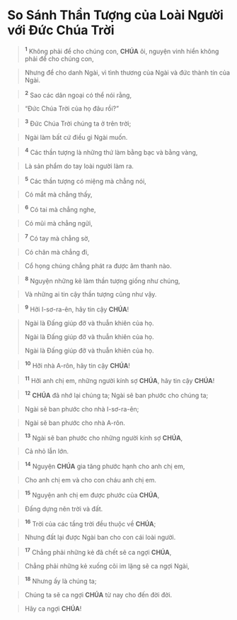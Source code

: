 # So Sánh Thần Tượng của Loài Người với Đức Chúa Trời

> <sup><b>1</b></sup> Không phải để cho chúng con, **CHÚA** ôi, nguyện vinh hiển không phải để cho chúng con,
>


> Nhưng để cho danh Ngài, vì tình thương của Ngài và đức thành tín của Ngài.
>


> <sup><b>2</b></sup> Sao các dân ngoại có thể nói rằng,
>


> “Đức Chúa Trời của họ đâu rồi?”
>


> <sup><b>3</b></sup> Đức Chúa Trời chúng ta ở trên trời;
>


> Ngài làm bất cứ điều gì Ngài muốn.
>


> <sup><b>4</b></sup> Các thần tượng là những thứ làm bằng bạc và bằng vàng,
>


> Là sản phẩm do tay loài người làm ra.
>


> <sup><b>5</b></sup> Các thần tượng có miệng mà chẳng nói,
>


> Có mắt mà chẳng thấy,
>


> <sup><b>6</b></sup> Có tai mà chẳng nghe,
>


> Có mũi mà chẳng ngửi,
>


> <sup><b>7</b></sup> Có tay mà chẳng sờ,
>


> Có chân mà chẳng đi,
>


> Cổ họng chúng chẳng phát ra được âm thanh nào.
>


> <sup><b>8</b></sup> Nguyện những kẻ làm thần tượng giống như chúng,
>


> Và những ai tin cậy thần tượng cũng như vậy.
>


> <sup><b>9</b></sup> Hỡi I-sơ-ra-ên, hãy tin cậy **CHÚA**!
>


> Ngài là Đấng giúp đỡ và thuẫn khiên của họ.
> 
> Ngài là Đấng giúp đỡ và thuẫn khiên của họ.
> 
> Ngài là Đấng giúp đỡ và thuẫn khiên của họ.
>


> <sup><b>10</b></sup> Hỡi nhà A-rôn, hãy tin cậy **CHÚA**!
>


> <sup><b>11</b></sup> Hỡi anh chị em, những người kính sợ **CHÚA**, hãy tin cậy **CHÚA**!
>


> <sup><b>12</b></sup> **CHÚA** đã nhớ lại chúng ta; Ngài sẽ ban phước cho chúng ta;
>


> Ngài sẽ ban phước cho nhà I-sơ-ra-ên;
>


> Ngài sẽ ban phước cho nhà A-rôn.
>


> <sup><b>13</b></sup> Ngài sẽ ban phước cho những người kính sợ **CHÚA**,
>


> Cả nhỏ lẫn lớn.
>


> <sup><b>14</b></sup> Nguyện **CHÚA** gia tăng phước hạnh cho anh chị em,
>


> Cho anh chị em và cho con cháu anh chị em.
>


> <sup><b>15</b></sup> Nguyện anh chị em được phước của **CHÚA**,
>


> Đấng dựng nên trời và đất.
>


> <sup><b>16</b></sup> Trời của các tầng trời đều thuộc về **CHÚA**;
>


> Nhưng đất lại được Ngài ban cho con cái loài người.
>


> <sup><b>17</b></sup> Chẳng phải những kẻ đã chết sẽ ca ngợi **CHÚA**,
>


> Chẳng phải những kẻ xuống cõi im lặng sẽ ca ngợi Ngài,
>


> <sup><b>18</b></sup> Nhưng ấy là chúng ta;
>


> Chúng ta sẽ ca ngợi **CHÚA** từ nay cho đến đời đời.
>


> Hãy ca ngợi **CHÚA**!
>